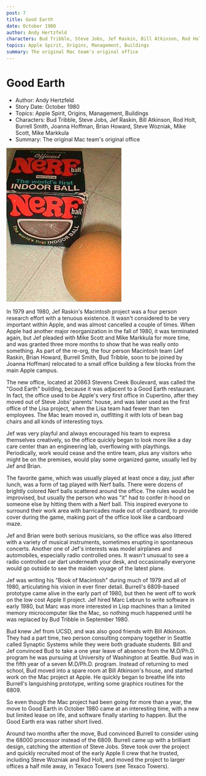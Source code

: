 ```yaml
---
post: 7
title: Good Earth
date: October 1980
author: Andy Hertzfeld
characters: Bud Tribble, Steve Jobs, Jef Raskin, Bill Atkinson, Rod Holt, Burrell Smith, Joanna Hoffman, Brian Howard, Steve Wozniak, Mike Scott, Mike Markkula
topics: Apple Spirit, Origins, Management, Buildings
summary: The original Mac team's original office
---
```


# Good Earth
* Author: Andy Hertzfeld
* Story Date: October 1980
* Topics: Apple Spirit, Origins, Management, Buildings
* Characters: Bud Tribble, Steve Jobs, Jef Raskin, Bill Atkinson, Rod Holt, Burrell Smith, Joanna Hoffman, Brian Howard, Steve Wozniak, Mike Scott, Mike Markkula
* Summary: The original Mac team's original office

![Nerf balls were a favorite toy](images/Macintosh/nerfball.jpg) 

    
In 1979 and 1980, Jef Raskin's Macintosh project was a four person research effort with a tenuous existence.  It wasn't considered to be very important within Apple, and was almost cancelled a couple of times.  When Apple had another major reorganization in the fall of 1980, it was terminated again, but Jef pleaded with Mike Scott and Mike Markkula for more time, and was granted three more months to show that he was really onto something. As part of the re-org, the four person Macintosh team (Jef Raskin, Brian Howard, Burrell Smith, Bud Tribble, soon to be joined by Joanna Hoffman) relocated to a small office building a few blocks from the main Apple campus.


The new office, located at 20863 Stevens Creek Boulevard, was called the "Good Earth" building, because it was adjacent to a Good Earth restaurant.  In fact, the office used to be Apple's very first office in Cupertino, after they moved out of Steve Jobs' parents' house, and was later used as the first office of the Lisa project, when the Lisa team had fewer than ten employees.  The Mac team moved in, outfitting it with lots of bean bag chairs and all kinds of interesting toys.

Jef was very playful and always encouraged his team to express themselves creatively, so the office quickly began to look more like a day care center than an engineering lab, overflowing with playthings.  Periodically, work would cease and the entire team, plus any visitors who might be on the premises, would play some organized game, usually led by Jef and Brian.

The favorite game, which was usually played at least once a day, just after lunch, was a form of tag played with Nerf balls.  There were dozens of brightly colored Nerf balls scattered around the office. The rules would be improvised, but usually the person who was "it" had to confer it-hood on someone else by hitting them with a Nerf ball.  This inspired everyone to surround their work area with barricades made out of cardboard, to provide cover during the game, making part of the office look like a cardboard maze.

Jef and Brian were both serious musicians, so the office was also littered with a variety of musical instruments, sometimes erupting in spontaneous concerts.  Another one of Jef's interests was model airplanes and automobiles, especially radio controlled ones.  It wasn't unusual to see a radio controlled car dart underneath your desk, and occasionally everyone would go outside to see the maiden voyage of the latest plane.

Jef was writing his "Book of Macintosh" during much of 1979 and all of 1980, articulating his vision in ever finer detail.  Burrell's 6809-based prototype came alive in the early part of 1980, but then he went off to work on the low cost Apple II project.  Jef hired Marc Lebrun to write software in early 1980, but Marc was more interested in Lisp machines than a limited memory microcomputer like the Mac, so nothing much happened until he was replaced by Bud Tribble in September 1980.

Bud knew Jef from UCSD, and was also good friends with Bill Atkinson.  They had a part time, two person consulting company together in Seattle called Synaptic Systems while they were both graduate students. Bill and Jef convinced Bud to take a one year leave of absence from the M.D/Ph.D. program he was pursuing at University of Washington at Seattle. Bud was in the fifth year of a seven M.D/Ph.D. program.  Instead of returning to med school, Bud moved into a spare room at Bill Atkinson's house, and started work on the Mac project at Apple.  He quickly began to breathe life into Burrell's languishing prototype, writing some graphics routines for the 6809.

So even though the Mac project had been going for more than a year, the move to Good Earth in October 1980 came at an interesting time, with a new but limited lease on life, and software finally starting to happen.  But the Good Earth era was rather short lived.

Around two months  after the move, Bud convinced Burrell to consider using the 68000 processor instead of the 6809.  Burrell came up with a brilliant design, catching the attention of Steve Jobs.  Steve took over the project and quickly recruited most of the early Apple II crew that he trusted, including Steve Wozniak and Rod Holt, and moved the project to larger offices a half mile away, in Texaco Towers (see Texaco Towers).

